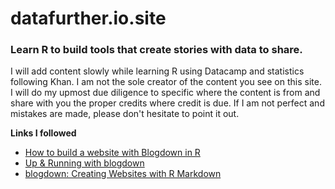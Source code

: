 # datafurther.io.site

### Learn R to build tools that create stories with data to share.
 I will add content slowly while learning R using Datacamp and statistics following Khan. I am not the sole creator of the content you see on this site. I will do my upmost due diligence to specific where the content is from and share with you the proper credits where credit is due. If I am not perfect and mistakes are made, please don't hesitate to point it out.

**Links I followed**
* [How to build a website with Blogdown in R](https://www.storybench.org/how-to-build-a-website-with-blogdown-in-r/)
* [Up & Running with blogdown](https://alison.rbind.io/post/2017-06-12-up-and-running-with-blogdown/)
* [blogdown: Creating Websites with R Markdown](https://bookdown.org/yihui/blogdown/)
